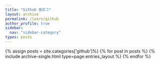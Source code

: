 ```yaml
---
title: "Github 블로그"
layout: archive
permalink: /learn/github
author_profile: true
sidebar:
  nav: "sidebar-category"
types: posts
---
```


{% assign posts = site.categories['github']%}
{% for post in posts %}
  {% include archive-single.html type=page.entries_layout %}
{% endfor %}
